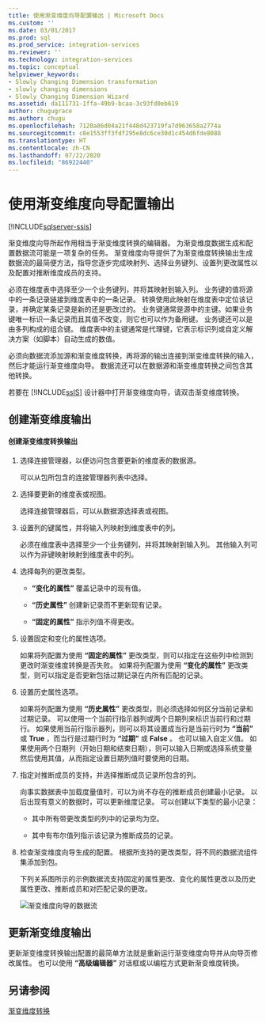 ```yaml
---
title: 使用渐变维度向导配置输出 | Microsoft Docs
ms.custom: ''
ms.date: 03/01/2017
ms.prod: sql
ms.prod_service: integration-services
ms.reviewer: ''
ms.technology: integration-services
ms.topic: conceptual
helpviewer_keywords:
- Slowly Changing Dimension transformation
- slowly changing dimensions
- Slowly Changing Dimension Wizard
ms.assetid: da111731-1ffa-49b9-bcaa-3c93fd0eb619
author: chugugrace
ms.author: chugu
ms.openlocfilehash: 7120a86d04a21f448d423719fa7d963658a2774a
ms.sourcegitcommit: c8e1553ff3fdf295e8dc6ce30d1c454d6fde8088
ms.translationtype: HT
ms.contentlocale: zh-CN
ms.lasthandoff: 07/22/2020
ms.locfileid: "86922440"
---
```

# <a name="configure-outputs-using-the-slowly-changing-dimension-wizard"></a>使用渐变维度向导配置输出

[!INCLUDE[sqlserver-ssis](../../../includes/applies-to-version/sqlserver-ssis.md)]


  渐变维度向导所起作用相当于渐变维度转换的编辑器。 为渐变维度数据生成和配置数据流可能是一项复杂的任务。 渐变维度向导提供了为渐变维度转换输出生成数据流的最简便方法，指导您逐步完成映射列、选择业务键列、设置列更改属性以及配置对推断维度成员的支持。  
  
 必须在维度表中选择至少一个业务键列，并将其映射到输入列。 业务键的值将源中的一条记录链接到维度表中的一条记录。 转换使用此映射在维度表中定位该记录，并确定某条记录是新的还是更改过的。 业务键通常是源中的主键。如果业务键唯一标识一条记录而且其值不改变，则它也可以作为备用键。 业务键还可以是由多列构成的组合键。 维度表中的主键通常是代理键，它表示标识列或自定义解决方案（如脚本）自动生成的数值。  
  
 必须向数据流添加源和渐变维度转换，再将源的输出连接到渐变维度转换的输入，然后才能运行渐变维度向导。 数据流还可以在数据源和渐变维度转换之间包含其他转换。  
  
 若要在 [!INCLUDE[ssIS](../../../includes/ssis-md.md)] 设计器中打开渐变维度向导，请双击渐变维度转换。  
  
## <a name="creating-slowly-changing-dimension-outputs"></a>创建渐变维度输出  
  
#### <a name="to-create-slowly-changing-dimension-transformation-outputs"></a>创建渐变维度转换输出  
  
1.  选择连接管理器，以便访问包含要更新的维度表的数据源。  
  
     可以从包所包含的连接管理器列表中选择。  
  
2.  选择要更新的维度表或视图。  
  
     选择连接管理器后，可以从数据源选择表或视图。  
  
3.  设置列的键属性，并将输入列映射到维度表中的列。  
  
     必须在维度表中选择至少一个业务键列，并将其映射到输入列。 其他输入列可以作为非键映射映射到维度表中的列。  
  
4.  选择每列的更改类型。  
  
    -   **“变化的属性”** 覆盖记录中的现有值。  
  
    -   **“历史属性”** 创建新记录而不更新现有记录。  
  
    -   **“固定的属性”** 指示列值不得更改。  
  
5.  设置固定和变化的属性选项。  
  
     如果将列配置为使用 **“固定的属性”** 更改类型，则可以指定在这些列中检测到更改时渐变维度转换是否失败。 如果将列配置为使用 **“变化的属性”** 更改类型，则可以指定是否更新包括过期记录在内所有匹配的记录。  
  
6.  设置历史属性选项。  
  
     如果将列配置为使用 **“历史属性”** 更改类型，则必须选择如何区分当前记录和过期记录。 可以使用一个当前行指示器列或两个日期列来标识当前行和过期行。 如果使用当前行指示器列，则可以将其设置成当行是当前行时为 **“当前”** 或 **True** ，而当行是过期行时为 **“过期”** 或 **False** 。 也可以输入自定义值。 如果使用两个日期列（开始日期和结束日期），则可以输入日期或选择系统变量然后使用其值，从而指定设置日期列值时要使用的日期。  
  
7.  指定对推断成员的支持，并选择推断成员记录所包含的列。  
  
     向事实数据表中加载度量值时，可以为尚不存在的推断成员创建最小记录。 以后出现有意义的数据时，可以更新维度记录。 可以创建以下类型的最小记录：  
  
    -   其中所有带更改类型的列中的记录均为空。  
  
    -   其中有布尔值列指示该记录为推断成员的记录。  
  
8.  检查渐变维度向导生成的配置。 根据所支持的更改类型，将不同的数据流组件集添加到包。  
  
     下列关系图所示的示例数据流支持固定的属性更改、变化的属性更改以及历史属性更改、推断成员和对匹配记录的更改。  
  
     ![渐变维度向导的数据流](../../../integration-services/data-flow/transformations/media/dimensionwizard.gif "渐变维度向导的数据流")  
  
## <a name="updating-slowly-changing-dimension-outputs"></a>更新渐变维度输出  
 更新渐变维度转换输出配置的最简单方法就是重新运行渐变维度向导并从向导页修改属性。 也可以使用 **“高级编辑器”** 对话框或以编程方式更新渐变维度转换。  
  
## <a name="see-also"></a>另请参阅  
 [渐变维度转换](../../../integration-services/data-flow/transformations/slowly-changing-dimension-transformation.md)  
  
  
